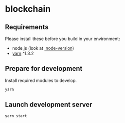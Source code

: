 # blockchain

## Requirements

Please install these before you build in your environment:

- node.js (look at [.node-version](.node-version))
- [yarn](https://yarnpkg.com/en/docs/install) ^1.3.2

## Prepare for development

Install required modules to develop.

```sh
yarn
```

## Launch development server

```sh
yarn start
```

